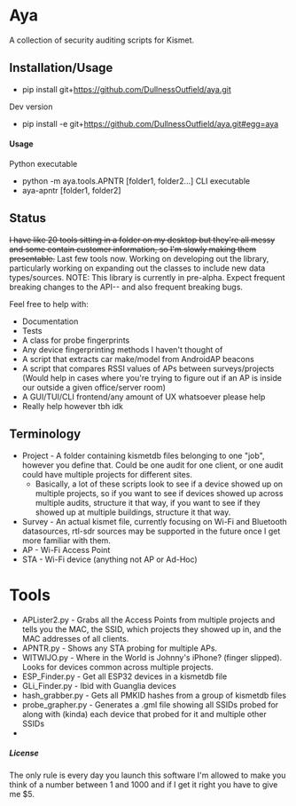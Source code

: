 # Aya
A collection of security auditing scripts for Kismet.

## Installation/Usage
- pip install git+https://github.com/DullnessOutfield/aya.git

Dev version
- pip install -e git+https://github.com/DullnessOutfield/aya.git#egg=aya

#### Usage
Python executable
- python -m aya.tools.APNTR [folder1, folder2...]
CLI executable
- aya-apntr [folder1, folder2]

## Status
~~I have like 20 tools sitting in a folder on my desktop but they're all messy and some contain customer information, so I'm slowly making them presentable.~~
Last few tools now. Working on developing out the library, particularly working on expanding out the classes to include new data types/sources.
NOTE: This library is currently in pre-alpha. Expect frequent breaking changes to the API-- and also frequent breaking bugs.

Feel free to help with:
- Documentation
- Tests
- A class for probe fingerprints
- Any device fingerprinting methods I haven't thought of
- A script that extracts car make/model from AndroidAP beacons
- A script that compares RSSI values of APs between surveys/projects (Would help in cases where you're trying to figure out if an AP is inside our outside a given office/server room)
- A GUI/TUI/CLI frontend/any amount of UX whatsoever please help
- Really help however tbh idk

## Terminology
- Project - A folder containing kismetdb files belonging to one "job", however you define that. Could be one audit for one client, or one audit could have multiple projects for different sites. 
    - Basically, a lot of these scripts look to see if a device showed up on multiple projects, so if you want to see if devices showed up across multiple audits, structure it that way, if you want to see if they showed up at multiple buildings, structure it that way.
- Survey - An actual kismet file, currently focusing on Wi-Fi and Bluetooth datasources, rtl-sdr sources may be supported in the future once I get more familiar with them.
- AP - Wi-Fi Access Point
- STA - Wi-Fi device (anything not AP or Ad-Hoc)

# Tools
- APLister2.py - Grabs all the Access Points from multiple projects and tells you the MAC, the SSID, which projects they showed up in, and the MAC addresses of all clients.
- APNTR.py - Shows any STA probing for multiple APs.
- WITWIJO.py - Where in the World is Johnny's iPhone? (finger slipped). Looks for devices common across multiple projects. 
- ESP_Finder.py - Get all ESP32 devices in a kismetdb file
- GLi_Finder.py - Ibid with Guanglia devices
- hash_grabber.py - Gets all PMKID hashes from a group of kismetdb files
- probe_grapher.py - Generates a .gml file showing all SSIDs probed for along with (kinda) each device that probed for it and multiple other SSIDs
- 

##### License
The only rule is every day you launch this software I'm allowed to make you think of a number between 1 and 1000 and if I get it right you have to give me $5.
